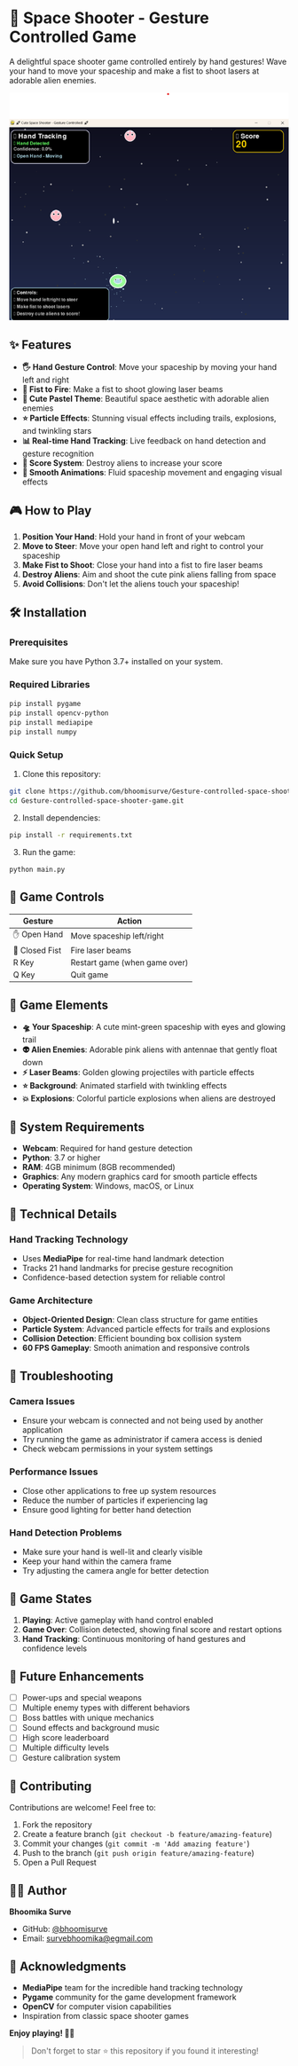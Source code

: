# 🚀 Space Shooter - Gesture Controlled Game

A delightful space shooter game controlled entirely by hand gestures! Wave your hand to move your spaceship and make a fist to shoot lasers at adorable alien enemies.

![Game Preview](screenshot.png)


## ✨ Features

- **🖐️ Hand Gesture Control**: Move your spaceship by moving your hand left and right
- **👊 Fist to Fire**: Make a fist to shoot glowing laser beams
- **🎨 Cute Pastel Theme**: Beautiful space aesthetic with adorable alien enemies
- **⭐ Particle Effects**: Stunning visual effects including trails, explosions, and twinkling stars
- **📊 Real-time Hand Tracking**: Live feedback on hand detection and gesture recognition
- **🎯 Score System**: Destroy aliens to increase your score
- **💫 Smooth Animations**: Fluid spaceship movement and engaging visual effects

## 🎮 How to Play

1. **Position Your Hand**: Hold your hand in front of your webcam
2. **Move to Steer**: Move your open hand left and right to control your spaceship
3. **Make Fist to Shoot**: Close your hand into a fist to fire laser beams
4. **Destroy Aliens**: Aim and shoot the cute pink aliens falling from space
5. **Avoid Collisions**: Don't let the aliens touch your spaceship!

## 🛠️ Installation

### Prerequisites

Make sure you have Python 3.7+ installed on your system.

### Required Libraries

```bash
pip install pygame
pip install opencv-python
pip install mediapipe
pip install numpy
```

### Quick Setup

1. Clone this repository:
```bash
git clone https://github.com/bhoomisurve/Gesture-controlled-space-shooter-game.git
cd Gesture-controlled-space-shooter-game.git
```

2. Install dependencies:
```bash
pip install -r requirements.txt
```

3. Run the game:
```bash
python main.py
```



## 🎯 Game Controls

| Gesture | Action |
|---------|--------|
| ✋ Open Hand | Move spaceship left/right |
| 👊 Closed Fist | Fire laser beams |
| R Key | Restart game (when game over) |
| Q Key | Quit game |

## 🎨 Game Elements

- **🛸 Your Spaceship**: A cute mint-green spaceship with eyes and glowing trail
- **👽 Alien Enemies**: Adorable pink aliens with antennae that gently float down
- **⚡ Laser Beams**: Golden glowing projectiles with particle effects
- **⭐ Background**: Animated starfield with twinkling effects
- **💥 Explosions**: Colorful particle explosions when aliens are destroyed

## 📱 System Requirements

- **Webcam**: Required for hand gesture detection
- **Python**: 3.7 or higher
- **RAM**: 4GB minimum (8GB recommended)
- **Graphics**: Any modern graphics card for smooth particle effects
- **Operating System**: Windows, macOS, or Linux

## 🔧 Technical Details

### Hand Tracking Technology
- Uses **MediaPipe** for real-time hand landmark detection
- Tracks 21 hand landmarks for precise gesture recognition
- Confidence-based detection system for reliable control

### Game Architecture
- **Object-Oriented Design**: Clean class structure for game entities
- **Particle System**: Advanced particle effects for trails and explosions
- **Collision Detection**: Efficient bounding box collision system
- **60 FPS Gameplay**: Smooth animation and responsive controls

## 🐛 Troubleshooting

### Camera Issues
- Ensure your webcam is connected and not being used by another application
- Try running the game as administrator if camera access is denied
- Check webcam permissions in your system settings

### Performance Issues
- Close other applications to free up system resources
- Reduce the number of particles if experiencing lag
- Ensure good lighting for better hand detection

### Hand Detection Problems
- Make sure your hand is well-lit and clearly visible
- Keep your hand within the camera frame
- Try adjusting the camera angle for better detection

## 🔄 Game States

1. **Playing**: Active gameplay with hand control enabled
2. **Game Over**: Collision detected, showing final score and restart options
3. **Hand Tracking**: Continuous monitoring of hand gestures and confidence levels

## 🌟 Future Enhancements

- [ ] Power-ups and special weapons
- [ ] Multiple enemy types with different behaviors  
- [ ] Boss battles with unique mechanics
- [ ] Sound effects and background music
- [ ] High score leaderboard
- [ ] Multiple difficulty levels
- [ ] Gesture calibration system

## 🤝 Contributing

Contributions are welcome! Feel free to:

1. Fork the repository
2. Create a feature branch (`git checkout -b feature/amazing-feature`)
3. Commit your changes (`git commit -m 'Add amazing feature'`)
4. Push to the branch (`git push origin feature/amazing-feature`)
5. Open a Pull Request



## 👨‍💻 Author

**Bhoomika Surve**
- GitHub: [@bhoomisurve](https://github.com/bhoomisurve)
- Email: survebhoomika@egmail.com

## 🙏 Acknowledgments

- **MediaPipe** team for the incredible hand tracking technology
- **Pygame** community for the game development framework
- **OpenCV** for computer vision capabilities
- Inspiration from classic space shooter games



**Enjoy playing! 🚀✨**

> Don't forget to star ⭐ this repository if you found it interesting!
